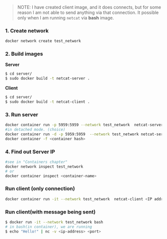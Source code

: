 
>NOTE: I have created client image, and it does connects, but for some reason I am not able to send anything via that connection. It possible only when I am running `netcat` via **bash** image.

### 1. Create network
``` bash
docker network create test_network
```

### 2. Build images
**Server**
``` bash
$ cd server/
$ sudo docker build -t netcat-server .
```
**Client**
``` bash
$ cd server/
$ sudo docker build -t netcat-client .
```


### 3. Run server
``` bash
docker container run -p 5959:5959 --network test_network  netcat-server 5959
#in detached mode. (choice)
docker container run -d -p 5959:5959  --network test_network netcat-server
docker container -f <container hash>
```

### 4. Find out Server IP
``` bash
#see in "Containers chapter"
docker network inspect test_network
# or
docker container inspect <container-name>
```

### Run client (only connection)
``` bash
docker container run -it --network test_network  netcat-client <IP address> <PORT>
```

### Run client(with message being sent)
``` bash
$ docker run -it --network test_network bash
# in bash(in container), we are running
$ echo "Hello!" | nc -v <ip-address> <port>
```